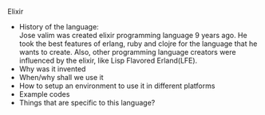 Elixir

- History of the language:    
Jose valim was created elixir programming language 9 years ago. He took the best features of erlang, ruby and clojre for the language that he wants to create. Also, other programming language creators were influenced by the elixir, like Lisp Flavored Erland(LFE).
- Why was it invented
- When/why shall we use it
- How to setup an environment to use it in different platforms
- Example codes
- Things that are specific to this language?
